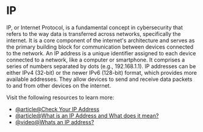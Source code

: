 # IP

IP, or Internet Protocol, is a fundamental concept in cybersecurity that refers to the way data is transferred across networks, specifically the internet. It is a core component of the internet's architecture and serves as the primary building block for communication between devices connected to the network. An IP address is a unique identifier assigned to each device connected to a network, like a computer or smartphone. It comprises a series of numbers separated by dots (e.g., 192.168.1.1). IP addresses can be either IPv4 (32-bit) or the newer IPv6 (128-bit) format, which provides more available addresses. They allow devices to send and receive data packets to and from other devices on the internet.

Visit the following resources to learn more:

- [@article@Check Your IP Address](https://ipleak.net)
- [@article@What is an IP Address and What does it mean?](https://www.kaspersky.com/resource-center/definitions/what-is-an-ip-address)
- [@video@Whats an IP address?](https://www.youtube.com/watch?v=6is6Gulh7qE)